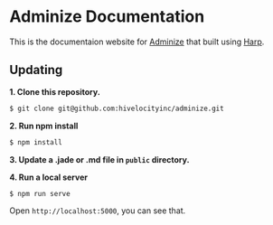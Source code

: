 # Adminize Documentation

This is the documentaion website for [Adminize](https://github.com/hivelocityinc/adminize) that built using [Harp](https://harpjs.com/).


## Updating

**1. Clone this repository.**

```bash
$ git clone git@github.com:hivelocityinc/adminize.git
```

**2. Run npm install**

```bash
$ npm install
```

**3. Update a .jade or .md file in `public` directory.**

**4. Run a local server**

```bash
$ npm run serve
```

Open `http://localhost:5000`, you can see that.
